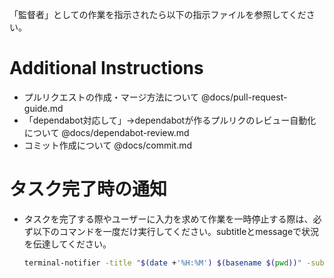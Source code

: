「監督者」としての作業を指示されたら以下の指示ファイルを参照してください。

# Additional Instructions

- プルリクエストの作成・マージ方法について @docs/pull-request-guide.md
- 「dependabot対応して」→dependabotが作るプルリクのレビュー自動化について @docs/dependabot-review.md
- コミット作成について @docs/commit.md

# タスク完了時の通知

- タスクを完了する際やユーザーに入力を求めて作業を一時停止する際は、必ず以下のコマンドを一度だけ実行してください。subtitleとmessageで状況を伝達してください。
  ```bash
  terminal-notifier -title "$(date +'%H:%M') $(basename $(pwd))" -subtitle "[REPLACE_SUBTITLE]" -message "[REPLACE_MESSAGE]" -sound Pop
  ```
